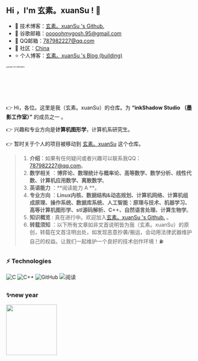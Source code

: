 <!--
**inkShadow-XuanSu/inkShadow-XuanSu** is a ✨ _special_ ✨ repository because its `README.md` (this file) appears on your GitHub profile.

Here are some ideas to get you started:

- 🔭 I’m currently working on ...
- 🌱 I’m currently learning ...
- 👯 I’m looking to collaborate on ...
- 🤔 I’m looking for help with ...
- 💬 Ask me about ...
- 📫 How to reach me: ...
- 😄 Pronouns: ...
- ⚡ Fun fact: ...
-->
## Hi ，I'm  玄素。xuanSu ! :wave:  

- 🏡 技术博客：<a href="https://github.com/inkShadow-XuanSu" target="_blank">玄素。xuanSu 's  Github.</a>    
- 🌱 谷歌邮箱：ooooohmygosh.95@gmail.com
- 💬 QQ邮箱：787982227@qq.com
- 🤔 社区：<a href="https://en.wikipedia.org/wiki/China" target="_blank">China</a>    
- ⭐️ 个人博客：<a href="https://github.com/inkShadow-XuanSu" target="_blank">玄素。xuanSu 's Blog (building)</a>    
<img src="https://upload.wikimedia.org/wikipedia/commons/thumb/a/ab/Frostbite_logo.svg/660px-Frostbite_logo.svg.png" alt="engie-list-tablet@2x" style="zoom:33%;" wight="220px" height="220px"/>

##

👉 Hi，各位。这里是我（玄素。xuanSu）的仓库。为 **“inkShadow Studio （墨影工作室）”** 的成员之一 。

👉 兴趣和专业方向是**计算机图形学**，计算机系研究生。

👉 暂时关于个人的项目被移动到 [玄素。xuanSu](https://github.com/inkShadow-XuanSu) 这个仓库。


> 1. **介绍**：如果有任何疑问或者兴趣可以联系我QQ： 787982227@qq.com。
> 2. **数学相关** ：**博弈论、数理统计与概率论、高等数学、数学分析、线性代数、计算机应用数学、离散数学**。
> 3. **英语能力** ：**阅读能力 A **。
> 4. **专业方向** ：**Linux内核、数据结构&动态规划、计算机网络、计算机组成原理、操作系统、数据库系统、人工智能：原理与技术、机器学习、高等计算机图形学、stl源码解析、C++、自然语言处理、计算生物学**。
> 5. **知识概览** : 真在进行中。欢迎加入<a href="https://github.com/inkShadow-XuanSu" target="_blank">玄素。xuanSu 's  Github.</a>    。
> 6. **转载须知** ：以下所有文章如非文首说明皆为我（玄素。xuanSu）的原创，转载在文首注明出处，如发现恶意抄袭/搬运，会动用法律武器维护自己的权益。让我们一起维护一个良好的技术创作环境！⛽️


##

### ⚡ Technologies  
![C](https://img.shields.io/badge/-C-00599C?style=flat-square&logo=C)  ![C++](https://img.shields.io/badge/-C++-00599C?style=flat-square&logo=C)  ![GitHub](https://img.shields.io/badge/-GitHub-181717?style=flat-square&logo=github)  ![阅读](https://camo.githubusercontent.com/0578bceb35ebecbe503f4e13a57cba28c39039508d74f0803eab2e91faa1ca17/68747470733a2f2f696d672e736869656c64732e696f2f62616467652fe99885e8afbb2d726561642d627269676874677265656e2e737667)

##

###  ✨new year  

<img align="" height="137px" src="https://github-readme-stats.vercel.app/api?username=inkShadow-XuanSu&hide_title=true&hide_border=true&show_icons=true&include_all_commits=true&line_height=21&bg_color=0,EC6C6C,FFD479,FFFC79,73FA79&theme=graywhite&locale=cn" />



